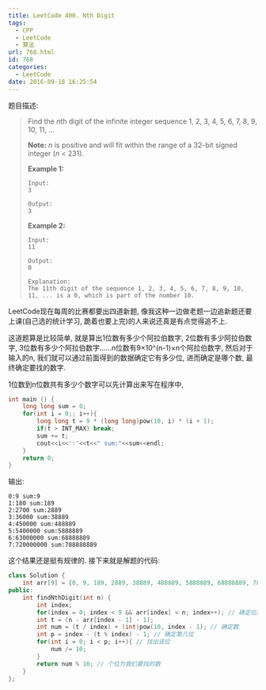```yaml
---
title: LeetCode 400. Nth Digit
tags:
  - CPP
  - LeetCode
  - 算法
url: 768.html
id: 768
categories:
  - LeetCode
date: 2016-09-18 16:25:54
---
```



题目描述:

> Find the *n*th digit of the infinite integer sequence 1, 2, 3, 4, 5, 6, 7, 8, 9, 10, 11, ...
>
> **Note:**
> *n* is positive and will fit within the range of a 32-bit signed integer (*n* < 231).
>
> **Example 1:**
>
> ```
> Input:
> 3
>
> Output:
> 3
>
> ```
>
> **Example 2:**
>
> ```
> Input:
> 11
>
> Output:
> 0
>
> Explanation:
> The 11th digit of the sequence 1, 2, 3, 4, 5, 6, 7, 8, 9, 10, 11, ... is a 0, which is part of the number 10.
> ```

LeetCode现在每周的比赛都要出四道新题, 像我这种一边做老题一边追新题还要上课(自己选的统计学习, 跪着也要上完)的人来说还真是有点觉得追不上.

这道题算是比较简单, 就是算出1位数有多少个阿拉伯数字, 2位数有多少阿拉伯数字, 3位数有多少个阿拉伯数字......n位数有9×10^(n-1)×n个阿拉伯数字, 然后对于输入的n, 我们就可以通过前面得到的数据确定它有多少位, 进而确定是哪个数, 最终确定要找的数字.

1位数到n位数共有多少个数字可以先计算出来写在程序中, 

```cpp
int main () {
    long long sum = 0;
    for(int i = 0;; i++){
        long long t = 9 * (long long)pow(10, i) * (i + 1);
        if(t > INT_MAX) break;
        sum += t;
        cout<<i<<':'<<t<<" sum:"<<sum<<endl;
    }
    return 0;
}
```

输出:

```
0:9 sum:9
1:180 sum:189
2:2700 sum:2889
3:36000 sum:38889
4:450000 sum:488889
5:5400000 sum:5888889
6:63000000 sum:68888889
7:720000000 sum:788888889
```

这个结果还是挺有规律的. 接下来就是解题的代码:

```cpp
class Solution {
    int arr[9] = {0, 9, 189, 2889, 38889, 488889, 5888889, 68888889, 788888889};
public:
    int findNthDigit(int n) {
        int index;
        for(index = 0; index < 9 && arr[index] < n; index++); // 确定位数
        int t = (n - arr[index - 1] - 1);
        int num = (t / index) + (int)pow(10, index - 1); // 确定数
        int p = index - (t % index) - 1; // 确定第几位
        for(int i = 0; i < p; i++){ // 找出该位
            num /= 10;
        }
        return num % 10; // 个位为我们要找的数
    }
};
```


